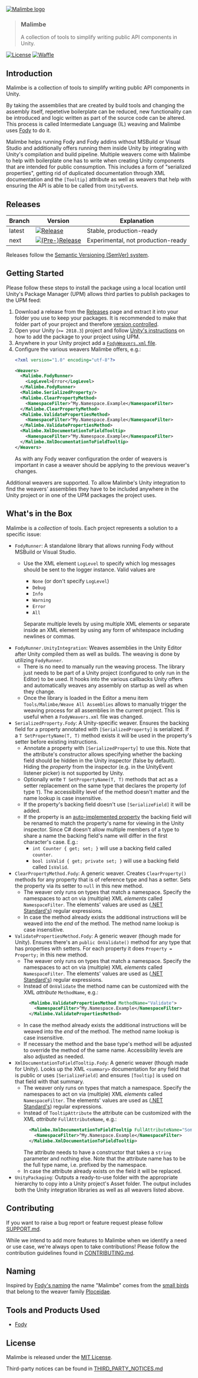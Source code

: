 [![Malimbe logo][Malimbe-Image]](#)

> ### Malimbe
> A collection of tools to simplify writing public API components in Unity.

[![License][License-Badge]][License]
[![Waffle][Waffle-Badge]][Waffle]

## Introduction

Malimbe is a collection of tools to simplify writing public API components in Unity.

By taking the assemblies that are created by build tools and changing the assembly itself, repetetive boilerplate can be reduced, new functionality can be introduced and logic written as part of the source code can be altered. This process is called Intermediate Language (IL) weaving and Malimbe uses [Fody] to do it.

Malimbe helps running Fody and Fody addins without MSBuild or Visual Studio and additionally offers running them inside Unity by integrating with Unity's compilation and build pipeline. Multiple weavers come with Malimbe to help with boilerplate one has to write when creating Unity components that are intended for public consumption. This includes a form of "serialized properties", getting rid of duplicated documentation through XML documentation and the `[Tooltip]` attribute as well as weavers that help with ensuring the API is able to be called from `UnityEvent`s.

## Releases

| Branch | Version                                           | Explanation                        |
|--------|---------------------------------------------------|------------------------------------|
| latest | [![Release][Version-Release] ][Releases]          | Stable, production-ready           |
| next   | [![(Pre-)Release][Version-Prerelease] ][Releases] | Experimental, not production-ready |

Releases follow the [Semantic Versioning (SemVer) system][SemVer].

## Getting Started

Please follow these steps to install the package using a local location until Unity's Package Manager (UPM) allows third parties to publish packages to the UPM feed:

1. Download a release from the [Releases] page and extract it into your folder you use to keep your packages. It is recommended to make that folder part of your project and therefore [version controlled][VCS].
1. Open your Unity (`>= 2018.3`) project and follow [Unity's instructions][UPM-Instructions] on how to add the package to your project using UPM.
1. Anywhere in your Unity project add a [`FodyWeavers.xml` file][FodyWeavers].
1. Configure the various weavers Malimbe offers, e.g.:
    ```xml
    <?xml version="1.0" encoding="utf-8"?>

    <Weavers>
      <Malimbe.FodyRunner>
        <LogLevel>Error</LogLevel>
      </Malimbe.FodyRunner>
      <Malimbe.SerializedProperty/>
      <Malimbe.ClearPropertyMethod>
        <NamespaceFilter>^My.Namespace.Example</NamespaceFilter>
      </Malimbe.ClearPropertyMethod>
      <Malimbe.ValidatePropertiesMethod>
        <NamespaceFilter>^My.Namespace.Example</NamespaceFilter>
      </Malimbe.ValidatePropertiesMethod>
      <Malimbe.XmlDocumentationToFieldTooltip>
        <NamespaceFilter>^My.Namespace.Example</NamespaceFilter>
      </Malimbe.XmlDocumentationToFieldTooltip>
    </Weavers>
    ```
    As with any Fody weaver configuration the order of weavers is important in case a weaver should be applying to the previous weaver's changes.

Additional weavers are supported. To allow Malimbe's Unity integration to find the weavers' assemblies they have to be included anywhere in the Unity project or in one of the UPM packages the project uses.

## What's in the Box

Malimbe is a _collection_ of tools. Each project represents a solution to a specific issue:

* `FodyRunner`: A standalone library that allows running Fody without MSBuild or Visual Studio.
  * Use the XML element `LogLevel` to specify which log messages should be sent to the logger instance. Valid values are

    * `None` (or don't specify `LogLevel`)
    * `Debug`
    * `Info`
    * `Warning`
    * `Error`
    * `All`

    Separate multiple levels by using multiple XML elements or separate inside an XML element by using any form of whitespace including newlines or commas.
* `FodyRunner.UnityIntegration`: Weaves assemblies in the Unity Editor after Unity compiled them as well as builds. The weaving is done by utilizing `FodyRunner`.
  * There is no need to manually run the weaving process. The library just needs to be part of a Unity project (configured to only run in the Editor) to be used. It hooks into the various callbacks Unity offers and automatically weaves any assembly on startup as well as when they change.
  * Once the library is loaded in the Editor a menu item `Tools/Malimbe/Weave All Assemblies` allows to manually trigger the weaving process for all assemblies in the current project. This is useful when a `FodyWeavers.xml` file was changed.
* `SerializedProperty.Fody`: A Unity-specific weaver. Ensures the backing field for a property annotated with `[SerializedProperty]` is serialized. If a `T SetPropertyName(T, T)` method exists it will be used in the property's setter before existing instructions.
  * Annotate a property with `[SerializedProperty]` to use this. Note that the attribute's constructor allows specifying whether the backing field should be hidden in the Unity inspector (false by default). Hiding the _property_ from the inspector (e.g. in the UnityEvent listener picker) is not supported by Unity.
  * Optionally write `T SetPropertyName(T, T)` methods that act as a setter replacement on the same type that declares the property (of type `T`). The accessibility level of the method doesn't matter and the name lookup is case insensitive.
  * If the property's backing field doesn't use `[SerializeField]` it will be added.
  * If the property is an [auto-implemented property][Auto-Implemented Property] the backing field will be renamed to match the property's name for viewing in the Unity inspector. Since C# doesn't allow multiple members of a type to share a name the backing field's name will differ in the first character's case. E.g.:
    * `int Counter { get; set; }` will use a backing field called `counter`.
    * `bool isValid { get; private set; }` will use a backing field called `IsValid`.
* `ClearPropertyMethod.Fody`: A generic weaver. Creates `ClearProperty()` methods for any property that is of reference type and has a setter. Sets the property via its setter to `null` in this new method.
  * The weaver only runs on types that match a namespace. Specify the namespaces to act on via (multiple) XML _elements_ called `NamespaceFilter`. The elements' values are used as ([.NET Standard's][Regex]) regular expressions.
  * In case the method already exists the additional instructions will be weaved into the _end_ of the method. The method name lookup is case insensitive.
* `ValidatePropertiesMethod.Fody`: A generic weaver (though made for Unity). Ensures there's an `public OnValidate()` method for any type that has properties with setters. For each property it does `Property = Property;` in this new method.
  * The weaver only runs on types that match a namespace. Specify the namespaces to act on via (multiple) XML _elements_ called `NamespaceFilter`. The elements' values are used as ([.NET Standard's][Regex]) regular expressions.
  * Instead of `OnValidate` the method name can be customized with the XML _attribute_ `MethodName`, e.g.:
    ```xml
      <Malimbe.ValidatePropertiesMethod MethodName="Validate">
        <NamespaceFilter>^My.Namespace.Example</NamespaceFilter>
      </Malimbe.ValidatePropertiesMethod>
    ```
  * In case the method already exists the additional instructions will be weaved into the _end_ of the method. The method name lookup is case insensitive.
  * If necessary the method and the base type's method will be adjusted to override the method of the same name. Accessibility levels are also adjusted as needed.
* `XmlDocumentationToFieldTooltip.Fody`: A generic weaver (though made for Unity). Looks up the XML `<summary>` documentation for any field that is public or uses `[SerializeField]` and ensures `[Tooltip]` is used on that field with that summary.
  * The weaver only runs on types that match a namespace. Specify the namespaces to act on via (multiple) XML _elements_ called `NamespaceFilter`. The elements' values are used as ([.NET Standard's][Regex]) regular expressions.
  * Instead of `TooltipAttribute` the attribute can be customized with the XML _attribute_ `FullAttributeName`, e.g.:
    ```xml
      <Malimbe.XmlDocumentationToFieldTooltip FullAttributeName="Some.Other.Namespace.DocumentationAttribute">
        <NamespaceFilter>^My.Namespace.Example</NamespaceFilter>
      </Malimbe.XmlDocumentationToFieldTooltip>
    ```
    The attribute needs to have a constructor that takes a `string` parameter and nothing else. Note that the attribute name has to be the full type name, i.e. prefixed by the namespace.
  * In case the attribute already exists on the field it will be replaced.
* `UnityPackaging`: Outputs a ready-to-use folder with the appropriate hierarchy to copy into a Unity project's Asset folder. The output includes both the Unity integration libraries as well as all weavers listed above.

## Contributing

If you want to raise a bug report or feature request please follow [SUPPORT.md][Support].

While we intend to add more features to Malimbe when we identify a need or use case, we're always open to take contributions! Please follow the contribution guidelines found in [CONTRIBUTING.md][Contributing].

## Naming

Inspired by [Fody's naming] the name "Malimbe" comes from the [small birds][Malimbus] that belong to the weaver family [Ploceidae].

## Tools and Products Used

 * [Fody]

## License

Malimbe is released under the [MIT License][License].

Third-party notices can be found in [THIRD_PARTY_NOTICES.md][ThirdPartyNotices]

[Malimbe-Image]: https://user-images.githubusercontent.com/1029673/48707109-4d876080-ebf6-11e8-9476-4f084246771d.png
[License-Badge]: https://img.shields.io/github/license/ExtendRealityLtd/Malimbe.svg
[Waffle-Badge]: https://badge.waffle.io/ExtendRealityLtd/Malimbe.svg?columns=Bug%20Backlog,Feature%20Backlog,In%20Progress,In%20Review
[Version-Release]: https://img.shields.io/github/release/ExtendRealityLtd/Malimbe.svg
[Version-Prerelease]: https://img.shields.io/github/release-pre/ExtendRealityLtd/Malimbe.svg?label=pre-release&colorB=orange

[Waffle]: https://waffle.io/ExtendRealityLtd/Malimbe
[Releases]: ../../releases
[SemVer]: https://semver.org/
[VCS]: https://en.wikipedia.org/wiki/Version_control
[UPM-Instructions]: https://docs.unity3d.com/Packages/com.unity.package-manager-ui@2.1/manual/index.html#extpkg
[FodyWeavers]: https://github.com/Fody/Fody#add-fodyweaversxml
[Regex]: https://docs.microsoft.com/en-us/dotnet/standard/base-types/regular-expressions
[Auto-Implemented Property]: https://docs.microsoft.com/en-us/dotnet/csharp/programming-guide/classes-and-structs/auto-implemented-properties

[Fody's naming]: https://github.com/Fody/Fody#naming
[Malimbus]: https://en.wikipedia.org/wiki/Malimbus
[Ploceidae]: https://en.wikipedia.org/wiki/Ploceidae
[Fody]: https://github.com/Fody/Fody

[Support]: /.github/SUPPORT.md
[Contributing]: /.github/CONTRIBUTING.md
[License]: LICENSE.md
[ThirdPartyNotices]: THIRD_PARTY_NOTICES.md
